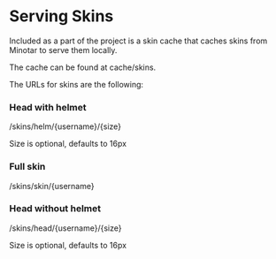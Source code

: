 Serving Skins
=============

Included as a part of the project is a skin cache that caches skins from Minotar to serve them locally.

The cache can be found at cache/skins.

The URLs for skins are the following:

### Head with helmet

/skins/helm/{username}/{size}

Size is optional, defaults to 16px

### Full skin

/skins/skin/{username}

### Head without helmet

/skins/head/{username}/{size}

Size is optional, defaults to 16px